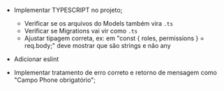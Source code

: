 * Implementar TYPESCRIPT no projeto;
  - Verificar se os arquivos do Models também vira `.ts`
  - Verificar se Migrations vai vir como `.ts`
  - Ajustar tipagem correta, ex: em "const { roles, permissions } = req.body;" deve mostrar que são strings e não any

* Adicionar eslint

* Implementar tratamento de erro correto e retorno de mensagem como "Campo Phone obrigatório";